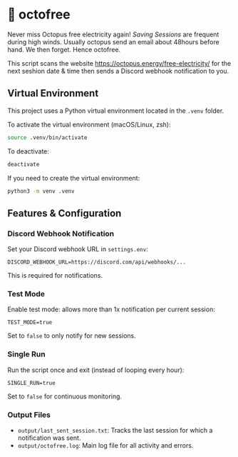 # 🐙 octofree

Never miss Octopus free electricity again! 
*Saving Sessions* are frequent during high winds. Usually octopus send an email about 48hours before hand. 
We then forget.
Hence octofree. 

This script scans the website https://octopus.energy/free-electricity/ for the next seshion date & time then sends a Discord webhook notification to you.

## Virtual Environment

This project uses a Python virtual environment located in the `.venv` folder.

To activate the virtual environment (macOS/Linux, zsh):

```sh
source .venv/bin/activate
```

To deactivate:

```sh
deactivate
```

If you need to create the virtual environment:

```sh
python3 -m venv .venv
```

## Features & Configuration

### Discord Webhook Notification

Set your Discord webhook URL in `settings.env`:

```
DISCORD_WEBHOOK_URL=https://discord.com/api/webhooks/...
```

This is required for notifications.

### Test Mode

Enable test mode: allows more than 1x notification per current session:

```
TEST_MODE=true
```

Set to `false` to only notify for new sessions.

### Single Run

Run the script once and exit (instead of looping every hour):

```
SINGLE_RUN=true
```

Set to `false` for continuous monitoring.

### Output Files

- `output/last_sent_session.txt`: Tracks the last session for which a notification was sent.
- `output/octofree.log`: Main log file for all activity and errors.
